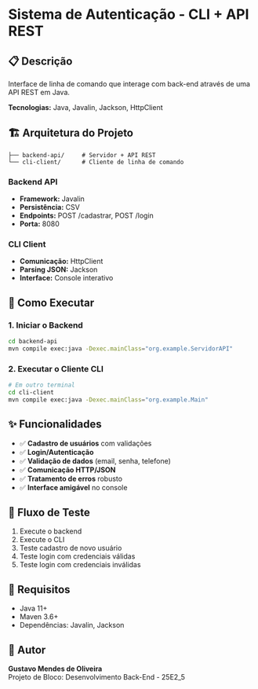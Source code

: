 # Sistema de Autenticação - CLI + API REST

## 📋 Descrição
Interface de linha de comando que interage com back-end através de uma API REST em Java.

**Tecnologias:** Java, Javalin, Jackson, HttpClient

## 🏗️ Arquitetura do Projeto

```
├── backend-api/     # Servidor + API REST
└── cli-client/      # Cliente de linha de comando
```

### Backend API
- **Framework:** Javalin
- **Persistência:** CSV
- **Endpoints:** POST /cadastrar, POST /login
- **Porta:** 8080

### CLI Client  
- **Comunicação:** HttpClient
- **Parsing JSON:** Jackson
- **Interface:** Console interativo

## 🚀 Como Executar

### 1. Iniciar o Backend
```bash
cd backend-api
mvn compile exec:java -Dexec.mainClass="org.example.ServidorAPI"
```

### 2. Executar o Cliente CLI
```bash
# Em outro terminal
cd cli-client  
mvn compile exec:java -Dexec.mainClass="org.example.Main"
```

## ✨ Funcionalidades

- ✅ **Cadastro de usuários** com validações
- ✅ **Login/Autenticação** 
- ✅ **Validação de dados** (email, senha, telefone)
- ✅ **Comunicação HTTP/JSON**
- ✅ **Tratamento de erros** robusto
- ✅ **Interface amigável** no console

## 🧪 Fluxo de Teste

1. Execute o backend
2. Execute o CLI
3. Teste cadastro de novo usuário
4. Teste login com credenciais válidas
5. Teste login com credenciais inválidas

## 📝 Requisitos

- Java 11+
- Maven 3.6+
- Dependências: Javalin, Jackson

## 👤 Autor

**Gustavo Mendes de Oliveira**  
Projeto de Bloco: Desenvolvimento Back-End - 25E2_5
